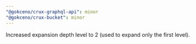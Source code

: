 ```yaml
---
"@gokceno/crux-graphql-api": minor
"@gokceno/crux-bucket": minor
---
```


Increased expansion depth level to 2 (used to expand only the first level).
